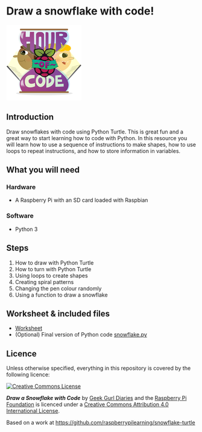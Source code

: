 # Draw a snowflake with code!

![](images/HOC_Logo_200px.png)

## Introduction

Draw snowflakes with code using Python Turtle. This is great fun and a great way to start learning how to code with Python. In this resource you will learn how to use a sequence of instructions to make shapes, how to use loops to repeat instructions, and how to store information in variables.

## What you will need

### Hardware

- A Raspberry Pi with an SD card loaded with Raspbian

### Software

- Python 3 

## Steps

1. How to draw with Python Turtle
2. How to turn with Python Turtle
3. Using loops to create shapes
4. Creating spiral patterns
5. Changing the pen colour randomly
6. Using a function to draw a snowflake

## Worksheet & included files

- [Worksheet](worksheet.md)
- (Optional) Final version of Python code [snowflake.py](code/snowflake.py)

## Licence

Unless otherwise specified, everything in this repository is covered by the following licence:

[![Creative Commons License](http://i.creativecommons.org/l/by-sa/4.0/88x31.png)](http://creativecommons.org/licenses/by-sa/4.0/)

***Draw a Snowflake with Code*** by [Geek Gurl Diaries](https://www.youtube.com/watch?v=DHmeX7YTHBY) and the [Raspberry Pi Foundation](http://www.raspberrypi.org) is licenced under a [Creative Commons Attribution 4.0 International License](http://creativecommons.org/licenses/by-sa/4.0/).

Based on a work at https://github.com/raspberrypilearning/snowflake-turtle

